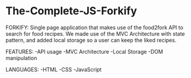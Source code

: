 # The-Complete-JS-Forkify
FORKIFY:
Single page application that makes use of the food2fork API to search for food recipes. 
We made  use of the MVC Architecture with state pattern, and added local storage so a user can keep the liked recipes.

FEATURES:
-API usage
-MVC Architecture
-Local Storage
-DOM manipulation

LANGUAGES:
-HTML
-CSS
-JavaScript
